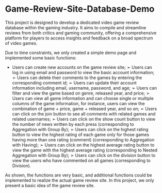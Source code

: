 # Game-Review-Site-Database-Demo

This project is designed to develop a dedicated video game review database within the gaming industry.
It aims to compile and streamline reviews from both critics and gaming community, offering a
comprehensive platform for players to access insights and feedback on a broad spectrum of video
games.


Due to time constraints, we only created a simple demo page and implemented some basic functions:

- Users can create new accounts on the game review site;
➢ Users can log in using email and password to view the basic account information;
➢ Users can delete their comments to the games by entering the corresponding comment id;
➢ Users can update their account information including email, username, password, and age;
➢ Users can filter and view the game based on genre, released year, and price;
➢ Users can view all game information and can choose single or multiple columns of the game
information, for instance, users can view the combination of game + price, game + released year,
and so on;
➢ Users can click on the join button to see all comments with related games and related
usernames;
➢ Users can click on the show count button to view the number of news written by each press
(corresponding to Aggregation with Group By);
➢ Users can click on the highest rating button to view the highest rating of each game only for
those games having more than one rating (comment) (corresponding to Aggregation with
Having);
➢ Users can click on the highest average rating button to view the game with the highest average
rating (corresponding to Nested Aggregation with Group By);
➢ Users can click on the division button to view the users who have commented on all games
(corresponding to Division).


As shown, the functions are very basic, and additional functions could be implemented to realize the
actual game review site. In this project, we only present a basic idea of the game review site.
